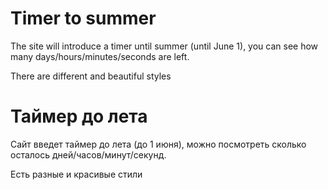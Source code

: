 # Timer to summer

The site will introduce a timer until summer (until June 1), you can see how many days/hours/minutes/seconds are left. 

There are different and beautiful styles 

# Таймер до лета

Сайт введет таймер до лета (до 1 июня), можно посмотреть сколько осталось дней/часов/минут/секунд. 

Есть разные и красивые стили

